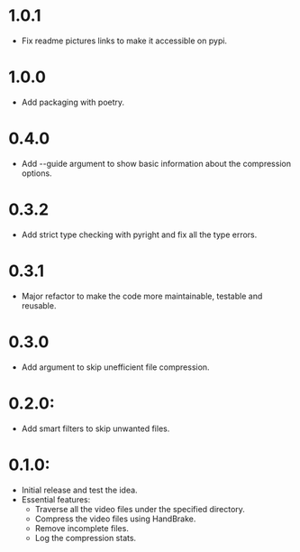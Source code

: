 # 1.0.1

- Fix readme pictures links to make it accessible on pypi.

# 1.0.0

- Add packaging with poetry.

# 0.4.0

- Add --guide argument to show basic information about the compression options.

# 0.3.2

- Add strict type checking with pyright and fix all the type errors.

# 0.3.1

- Major refactor to make the code more maintainable, testable and reusable.

# 0.3.0

- Add argument to skip unefficient file compression.

# 0.2.0:

- Add smart filters to skip unwanted files.

# 0.1.0:

- Initial release and test the idea.
- Essential features:
    - Traverse all the video files under the specified directory.
    - Compress the video files using HandBrake.
    - Remove incomplete files.
    - Log the compression stats.
